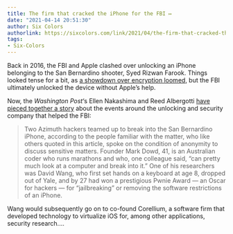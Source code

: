 ```yaml
---
title: The firm that cracked the iPhone for the FBI ↦
date: "2021-04-14 20:51:30"
author: Six Colors
authorlink: https://sixcolors.com/link/2021/04/the-firm-that-cracked-the-iphone-for-the-fbi/
tags:
- Six-Colors
---
```

<p>Back in 2016, the FBI and Apple clashed over unlocking an iPhone belonging to the San Bernardino shooter, Syed Rizwan Farook. Things looked tense for a bit, as <a href="https://sixcolors.com/link/2016/02/the-secure-enclave-is-no-protection-from-a-court-order/">a showdown over encryption loomed</a>, but the FBI ultimately unlocked the device without Apple’s help.</p>
<p>Now, the <em>Washington Post</em>‘s Ellen Nakashima and Reed Albergotti <a href="https://www.washingtonpost.com/technology/2021/04/14/azimuth-san-bernardino-apple-iphone-fbi/">have pieced together a story</a> about the events around the unlocking and security company that helped the FBI:</p>
<blockquote><p>
  Two Azimuth hackers teamed up to break into the San Bernardino iPhone, according to the people familiar with the matter, who like others quoted in this article, spoke on the condition of anonymity to discuss sensitive matters. Founder Mark Dowd, 41, is an Australian coder who runs marathons and who, one colleague said, “can pretty much look at a computer and break into it.” One of his researchers was David Wang, who first set hands on a keyboard at age 8, dropped out of Yale, and by 27 had won a prestigious Pwnie Award — an Oscar for hackers — for “jailbreaking” or removing the software restrictions of an iPhone.
</p></blockquote>
<p>Wang would subsequently go on to co-found Corellium, a software firm that developed technology to virtualize iOS for, among other applications, security research.&#8230;</p>